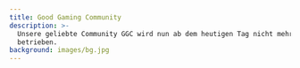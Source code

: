 ```yaml
---
title: Good Gaming Community
description: >-
  Unsere geliebte Community GGC wird nun ab dem heutigen Tag nicht mehr
  betrieben.
background: images/bg.jpg
---
```

